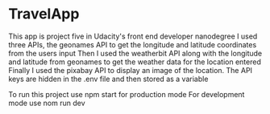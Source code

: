 # TravelApp

This app is project five in Udacity's front end developer nanodegree 
I used three APIs, the geonames API to get the longitude and latitude coordinates from the users input
Then I used the weatherbit API along with the longitude and latitude from geonames to get the weather data for the location entered
Finally I used the pixabay API to display an image of the location.
The API keys are hidden in the .env file and then stored as a variable

To run this project use npm start for production mode
For development mode use nom run dev
